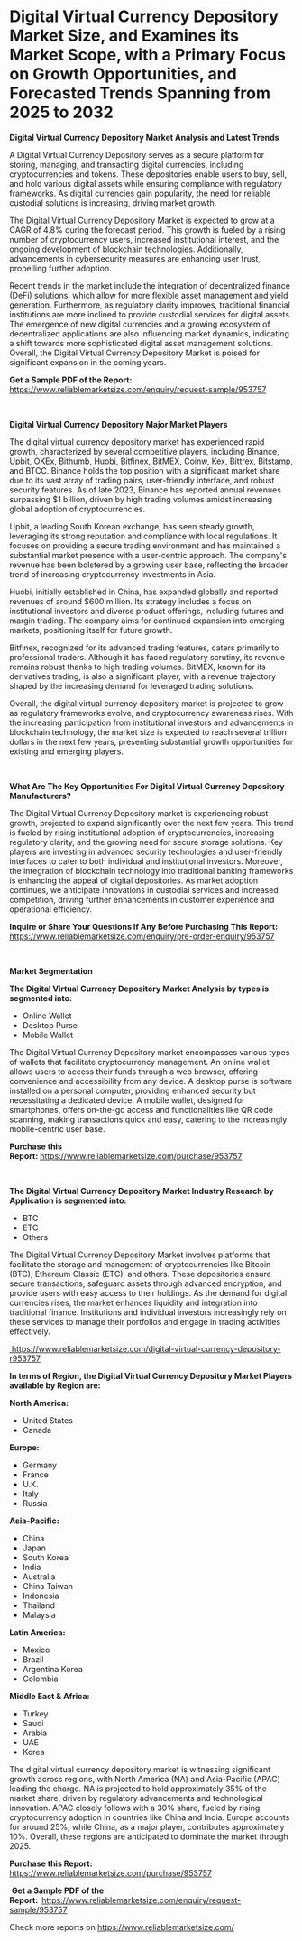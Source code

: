 <p><h1>Digital Virtual Currency Depository Market Size, and Examines its Market Scope, with a Primary Focus on Growth Opportunities, and Forecasted Trends Spanning from 2025 to 2032</h1></p><p><strong>Digital Virtual Currency Depository Market Analysis and Latest Trends</strong></p>
<p><p>A Digital Virtual Currency Depository serves as a secure platform for storing, managing, and transacting digital currencies, including cryptocurrencies and tokens. These depositories enable users to buy, sell, and hold various digital assets while ensuring compliance with regulatory frameworks. As digital currencies gain popularity, the need for reliable custodial solutions is increasing, driving market growth.</p><p>The Digital Virtual Currency Depository Market is expected to grow at a CAGR of 4.8% during the forecast period. This growth is fueled by a rising number of cryptocurrency users, increased institutional interest, and the ongoing development of blockchain technologies. Additionally, advancements in cybersecurity measures are enhancing user trust, propelling further adoption.</p><p>Recent trends in the market include the integration of decentralized finance (DeFi) solutions, which allow for more flexible asset management and yield generation. Furthermore, as regulatory clarity improves, traditional financial institutions are more inclined to provide custodial services for digital assets. The emergence of new digital currencies and a growing ecosystem of decentralized applications are also influencing market dynamics, indicating a shift towards more sophisticated digital asset management solutions. Overall, the Digital Virtual Currency Depository Market is poised for significant expansion in the coming years.</p></p>
<p><strong>Get a Sample PDF of the Report:&nbsp;</strong> <a href="https://www.reliablemarketsize.com/enquiry/request-sample/953757?utm_campaign=3022&utm_medium=2&utm_source=Github&utm_content=ia&utm_term=08032025&utm_id=digital-virtual-currency-depository">https://www.reliablemarketsize.com/enquiry/request-sample/953757</a></p>
<p>&nbsp;</p>
<p><strong>Digital Virtual Currency Depository Major Market Players</strong></p>
<p><p>The digital virtual currency depository market has experienced rapid growth, characterized by several competitive players, including Binance, Upbit, OKEx, Bithumb, Huobi, Bitfinex, BitMEX, Coinw, Kex, Bittrex, Bitstamp, and BTCC. Binance holds the top position with a significant market share due to its vast array of trading pairs, user-friendly interface, and robust security features. As of late 2023, Binance has reported annual revenues surpassing $1 billion, driven by high trading volumes amidst increasing global adoption of cryptocurrencies.</p><p>Upbit, a leading South Korean exchange, has seen steady growth, leveraging its strong reputation and compliance with local regulations. It focuses on providing a secure trading environment and has maintained a substantial market presence with a user-centric approach. The company's revenue has been bolstered by a growing user base, reflecting the broader trend of increasing cryptocurrency investments in Asia.</p><p>Huobi, initially established in China, has expanded globally and reported revenues of around $600 million. Its strategy includes a focus on institutional investors and diverse product offerings, including futures and margin trading. The company aims for continued expansion into emerging markets, positioning itself for future growth.</p><p>Bitfinex, recognized for its advanced trading features, caters primarily to professional traders. Although it has faced regulatory scrutiny, its revenue remains robust thanks to high trading volumes. BitMEX, known for its derivatives trading, is also a significant player, with a revenue trajectory shaped by the increasing demand for leveraged trading solutions.</p><p>Overall, the digital virtual currency depository market is projected to grow as regulatory frameworks evolve, and cryptocurrency awareness rises. With the increasing participation from institutional investors and advancements in blockchain technology, the market size is expected to reach several trillion dollars in the next few years, presenting substantial growth opportunities for existing and emerging players.</p></p>
<p>&nbsp;</p>
<p><strong>What Are The Key Opportunities For Digital Virtual Currency Depository Manufacturers?</strong></p>
<p><p>The Digital Virtual Currency Depository market is experiencing robust growth, projected to expand significantly over the next few years. This trend is fueled by rising institutional adoption of cryptocurrencies, increasing regulatory clarity, and the growing need for secure storage solutions. Key players are investing in advanced security technologies and user-friendly interfaces to cater to both individual and institutional investors. Moreover, the integration of blockchain technology into traditional banking frameworks is enhancing the appeal of digital depositories. As market adoption continues, we anticipate innovations in custodial services and increased competition, driving further enhancements in customer experience and operational efficiency.</p></p>
<p><strong>Inquire or Share Your Questions If Any Before Purchasing This Report:</strong> <a href="https://www.reliablemarketsize.com/enquiry/pre-order-enquiry/953757?utm_campaign=3022&utm_medium=2&utm_source=Github&utm_content=ia&utm_term=08032025&utm_id=digital-virtual-currency-depository">https://www.reliablemarketsize.com/enquiry/pre-order-enquiry/953757</a></p>
<p>&nbsp;</p>
<p><strong>Market Segmentation</strong></p>
<p><strong>The Digital Virtual Currency Depository Market Analysis by types is segmented into:</strong></p>
<p><ul><li>Online Wallet</li><li>Desktop Purse</li><li>Mobile Wallet</li></ul></p>
<p><p>The Digital Virtual Currency Depository market encompasses various types of wallets that facilitate cryptocurrency management. An online wallet allows users to access their funds through a web browser, offering convenience and accessibility from any device. A desktop purse is software installed on a personal computer, providing enhanced security but necessitating a dedicated device. A mobile wallet, designed for smartphones, offers on-the-go access and functionalities like QR code scanning, making transactions quick and easy, catering to the increasingly mobile-centric user base.</p></p>
<p><strong>Purchase this Report:&nbsp;</strong><a href="https://www.reliablemarketsize.com/purchase/953757?utm_campaign=3022&utm_medium=2&utm_source=Github&utm_content=ia&utm_term=08032025&utm_id=digital-virtual-currency-depository">https://www.reliablemarketsize.com/purchase/953757</a></p>
<p>&nbsp;</p>
<p><strong>The Digital Virtual Currency Depository Market Industry Research by Application is segmented into:</strong></p>
<p><ul><li>BTC</li><li>ETC</li><li>Others</li></ul></p>
<p><p>The Digital Virtual Currency Depository Market involves platforms that facilitate the storage and management of cryptocurrencies like Bitcoin (BTC), Ethereum Classic (ETC), and others. These depositories ensure secure transactions, safeguard assets through advanced encryption, and provide users with easy access to their holdings. As the demand for digital currencies rises, the market enhances liquidity and integration into traditional finance. Institutions and individual investors increasingly rely on these services to manage their portfolios and engage in trading activities effectively.</p></p>
<p><a href="https://www.reliablemarketsize.com/digital-virtual-currency-depository-r953757?utm_campaign=3022&utm_medium=2&utm_source=Github&utm_content=ia&utm_term=08032025&utm_id=digital-virtual-currency-depository">&nbsp;https://www.reliablemarketsize.com/digital-virtual-currency-depository-r953757</a></p>
<p><strong>In terms of Region, the Digital Virtual Currency Depository Market Players available by Region are:</strong></p>
<p>
    <p> <strong> North America: </strong>
        <ul>
            <li>United States</li>
            <li>Canada</li>
        </ul>
        </p> 
    <p> <strong> Europe: </strong>
        <ul>
            <li>Germany</li>
            <li>France</li>
            <li>U.K.</li>
            <li>Italy</li>
            <li>Russia</li>
        </ul>
        </p> 
    <p> <strong> Asia-Pacific: </strong>
        <ul>
            <li>China</li>
            <li>Japan</li>
            <li>South Korea</li>
            <li>India</li>
            <li>Australia</li>
            <li>China Taiwan</li>
            <li>Indonesia</li>
            <li>Thailand</li>
            <li>Malaysia</li>
        </ul>
        </p> 
    <p> <strong> Latin America: </strong>
        <ul>
            <li>Mexico</li>
            <li>Brazil</li>
            <li>Argentina Korea</li>
            <li>Colombia</li>
        </ul>
        </p> 
    <p> <strong> Middle East & Africa: </strong>
        <ul>
            <li>Turkey</li>
            <li>Saudi</li>
            <li>Arabia</li>
            <li>UAE</li>
            <li>Korea</li>
        </ul>
    </p>
    </p>
<p><p>The digital virtual currency depository market is witnessing significant growth across regions, with North America (NA) and Asia-Pacific (APAC) leading the charge. NA is projected to hold approximately 35% of the market share, driven by regulatory advancements and technological innovation. APAC closely follows with a 30% share, fueled by rising cryptocurrency adoption in countries like China and India. Europe accounts for around 25%, while China, as a major player, contributes approximately 10%. Overall, these regions are anticipated to dominate the market through 2025.</p></p>
<p><strong>Purchase this Report: </strong><a href="https://www.reliablemarketsize.com/purchase/953757?utm_campaign=3022&utm_medium=2&utm_source=Github&utm_content=ia&utm_term=08032025&utm_id=digital-virtual-currency-depository">https://www.reliablemarketsize.com/purchase/953757</a></p>
<p>&nbsp;<strong>Get a Sample PDF of the Report:&nbsp;&nbsp;</strong><a href="https://www.reliablemarketsize.com/enquiry/request-sample/953757?utm_campaign=3022&utm_medium=2&utm_source=Github&utm_content=ia&utm_term=08032025&utm_id=digital-virtual-currency-depository">https://www.reliablemarketsize.com/enquiry/request-sample/953757</a></p>
<p><strong></strong></p>
<p>Check more reports on <a href="https://www.reliablemarketsize.com/?utm_campaign=3022&utm_medium=2&utm_source=Github&utm_content=ia&utm_term=08032025&utm_id=digital-virtual-currency-depository">https://www.reliablemarketsize.com/</a></p>